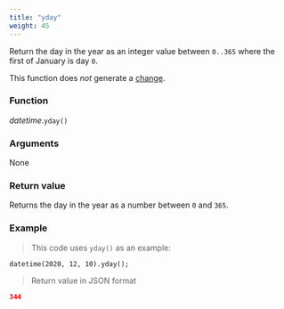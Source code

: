 ```yaml
---
title: "yday"
weight: 45
---
```


Return the day in the year as an integer value between `0..365` where the first of January is day `0`.

This function does *not* generate a [change](../../../overview/changes).

### Function

*datetime*.`yday()`

### Arguments

None

### Return value

Returns the day in the year as a number between `0` and `365`.

### Example

> This code uses `yday()` as an example:

```thingsdb,json_response
datetime(2020, 12, 10).yday();
```

> Return value in JSON format

```json
344
```
